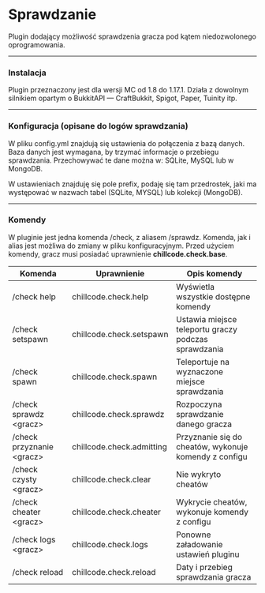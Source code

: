 # Sprawdzanie

Plugin dodający możliwość sprawdzenia gracza pod kątem niedozwolonego oprogramowania.
___

### Instalacja

Plugin przeznaczony jest dla wersji MC od 1.8 do 1.17.1. Działa z dowolnym silnikiem opartym o BukkitAPI — CraftBukkit,
Spigot, Paper, Tuinity itp.
___

### Konfiguracja (opisane do logów sprawdzania)

W pliku config.yml znajdują się ustawienia do połączenia z bazą danych. Baza danych jest wymagana, by trzymać informacje
o przebiegu sprawdzania. Przechowywać te dane można w: SQLite, MySQL lub w MongoDB.

W ustawieniach znajduję się pole prefix, podaję się tam przedrostek, jaki ma występować w nazwach tabel (SQLite, MYSQL)
lub kolekcji (MongoDB).

___

### Komendy

W pluginie jest jedna komenda /check, z aliasem /sprawdz. Komenda, jak i alias jest możliwa do zmiany w pliku konfiguracyjnym.
Przed użyciem komendy, gracz musi posiadać uprawnienie **chillcode.check.base**.

|           Komenda         |         Uprawnienie       |                       Opis komendy                    |
|---------------------------|---------------------------|-------------------------------------------------------|
|/check help                | chillcode.check.help      | Wyświetla wszystkie dostępne komendy                  |
|/check setspawn            | chillcode.check.setspawn  | Ustawia miejsce teleportu graczy podczas sprawdzania  |
|/check spawn               | chillcode.check.spawn     | Teleportuje na wyznaczone miejsce sprawdzania         |
|/check sprawdz \<gracz>    | chillcode.check.sprawdz   | Rozpoczyna sprawdzanie danego gracza                  |
|/check przyznanie \<gracz> | chillcode.check.admitting | Przyznanie się do cheatów, wykonuje komendy z configu |
|/check czysty \<gracz>     | chillcode.check.clear     | Nie wykryto cheatów                                   |
|/check cheater \<gracz>    | chillcode.check.cheater   | Wykrycie cheatów, wykonuje komendy z configu          |
|/check logs \<gracz>       | chillcode.check.logs      | Ponowne załadowanie ustawień pluginu                  |
|/check reload              | chillcode.check.reload    | Daty i przebieg sprawdzania gracza                    |